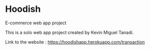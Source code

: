 # Hoodish
E-commerce web app project

This is a solo web app project created by Kevin Miguel Tanadi.

Link to the website : https://hoodishapp.herokuapp.com/transaction
